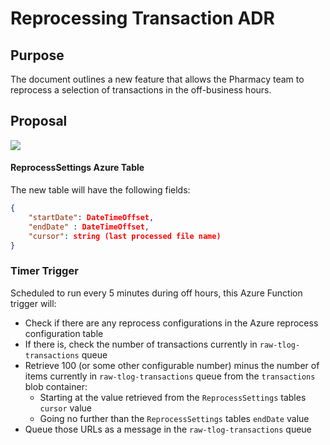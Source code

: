 # Reprocessing Transaction ADR

## Purpose

The document outlines a new feature that allows the Pharmacy team to reprocess a selection of transactions in the off-business hours.

## Proposal

[![](https://mermaid.ink/img/pako:eNp1Uk1v2zAM_SuETh0QA06B7WAMGdIm2A49uemhjXdQLMYWZksZRS0zgvz30Y7SZYcZEMzPx8cnnVTtDapC7Tt_rFtNDE9l5UC-5XZjeyTYkG0apM87WpTRBbi_L_IcMsg_yX-MpgI0gL-QBvgIvXWRMXy_AD2cvvkj9NoNQFh7MgGsA25R3AP5GkOAgMzWNQFY7zr8cr50Pm5L1GYqNZqlXrsGwe-BxQq6ZuuFEHvYjVjazEA7A8dWyExNdaTgCWwYLULH3ZA4rbZLY25h4KV8mqDGvtv4z4gRITq23ZgTZC1nLhLcVvWyhG7wfbOpK81ab18OF_r_WffKU6YfvHV8peHwN99OSXivd2siTwVsJjqh9bEzowQ75COigzybvyvtXTeMpMrr7Od_Rn-4QL7drZ1J9jLLFg_p5iDL4Ksoy_IOuNUO5hJZwGtKS3YKPP7189F_S9cn5irpLeY6yTEWqJmSt9Vra-TtncZEpWTlHitViGk0_ahU5c5SpyP758HVqmCKOFPkY9OqYq-7IF6cpF1Z3ZDuU_T8B7ed7z8?type=png)](https://mermaid.live/edit#pako:eNp1Uk1v2zAM_SuETh0QA06B7WAMGdIm2A49uemhjXdQLMYWZksZRS0zgvz30Y7SZYcZEMzPx8cnnVTtDapC7Tt_rFtNDE9l5UC-5XZjeyTYkG0apM87WpTRBbi_L_IcMsg_yX-MpgI0gL-QBvgIvXWRMXy_AD2cvvkj9NoNQFh7MgGsA25R3AP5GkOAgMzWNQFY7zr8cr50Pm5L1GYqNZqlXrsGwe-BxQq6ZuuFEHvYjVjazEA7A8dWyExNdaTgCWwYLULH3ZA4rbZLY25h4KV8mqDGvtv4z4gRITq23ZgTZC1nLhLcVvWyhG7wfbOpK81ab18OF_r_WffKU6YfvHV8peHwN99OSXivd2siTwVsJjqh9bEzowQ75COigzybvyvtXTeMpMrr7Od_Rn-4QL7drZ1J9jLLFg_p5iDL4Ksoy_IOuNUO5hJZwGtKS3YKPP7189F_S9cn5irpLeY6yTEWqJmSt9Vra-TtncZEpWTlHitViGk0_ahU5c5SpyP758HVqmCKOFPkY9OqYq-7IF6cpF1Z3ZDuU_T8B7ed7z8)

#### ReprocessSettings Azure Table

The new table will have the following fields:

```json
{
    "startDate": DateTimeOffset,
    "endDate" : DateTimeOffset,
    "cursor": string (last processed file name)
}
```

### Timer Trigger

Scheduled to run every 5 minutes during off hours, this Azure Function trigger will:

- Check if there are any reprocess configurations in the Azure reprocess configuration table
- If there is, check the number of transactions currently in `raw-tlog-transactions` queue
- Retrieve 100 (or some other configurable number) minus the number of items currently in `raw-tlog-transactions` queue from the `transactions` blob container:
    - Starting at the value retrieved from the `ReprocessSettings` tables `cursor` value
    - Going no further than the `ReprocessSettings` tables `endDate` value
- Queue those URLs as a message in the `raw-tlog-transactions` queue
